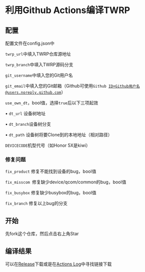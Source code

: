 # 利用Github Actions编译TWRP

## 配置

配置文件在config.json中

<code>twrp_url</code>中填入TWRP仓库源地址

<code>twrp_branch</code>中填入TWRP源码分支

<code>git_username</code>中填入您的Git用户名

<code>git_email</code>中填入您的Git邮箱（Github可使用<code>Github ID+Github用户名@users.noreply.github.com</code>）

<code>use_own_dt</code>，bool值，选择<code>true</code>后以下三项起效

• <code>dt_url</code> 设备树地址

• <code>dt_branch</code>设备树分支

• <code>dt_path</code> 设备树将要Clone到的本地地址（相对路径）

<code>DEVICECODE</code>机型代号（如Honor 5X是kiwi）

### 修复问题

<code>fix_product</code> 修复不能找到设备的bug，bool值

<code>fix_misscom </code>修复缺少device/qcom/common的bug，bool值

<code>fix_busybox</code> 修复缺少busybox的bug，bool值

<code>fix_branch</code> 修复以上bug的分支

## 开始

先fork这个仓库，然后点击右上角Star

## 编译结果

可以在[Release](https://github.com/Insouciant21/action_build_twrp/releases)下载或是在[Actions Log](https://github.com/Insouciant21/actions_build_twrp/actions)中寻找链接下载
